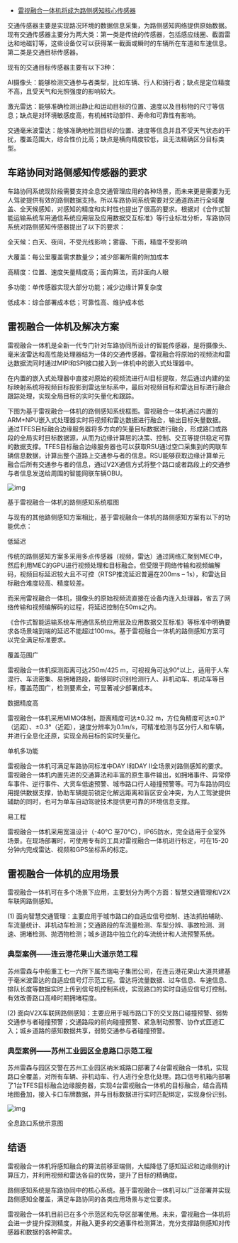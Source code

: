 - [雷视融合一体机将成为路侧感知核心传感器](https://new.qq.com/omn/20210524/20210524A07IXP00.html)

交通传感器主要是实现路况环境的数据信息采集，为路侧感知网络提供原始数据。现有交通传感器主要分为两大类：第一类是传统的传感器，包括感应线圈、截面雷达和地磁钉等，这些设备仅可以获得某一截面或瞬时的车辆所在车道和车速信息。第二类是交通目标传感器。

现有的交通目标传感器主要有以下3种：

AI摄像头：能够检测交通参与者类型，比如车辆、行人和骑行者；缺点是定位精度不高，且受天气和光照强度的影响较大。

激光雷达：能够准确检测出静止和运动目标的位置、速度以及目标物的尺寸等信息；缺点是对环境敏感度高，有机械转动部件、寿命和可靠性有影响。

交通毫米波雷达：能够准确地检测目标的位置、速度等信息并且不受天气状态的干扰，覆盖范围大，综合性价比高；缺点是横向精度较低，且无法精确区分目标类型。

## 车路协同对路侧感知传感器的要求

车路协同系统现阶段需要支持全息交通管理应用的各种场景，而未来更是需要为无人驾驶提供有效的路侧数据支持。所以车路协同系统需要对交通道路进行全域覆盖、全天候感知，对感知的精度和实时性也提出了很高的要求。根据对《合作式智能运输系统车用通信系统应用层及应用数据交互标准》等行业标准分析，车路协同系统对路侧感知传感器提出了以下的要求：

全天候：白天、夜间，不受光线影响；雾霾、下雨，精度不受影响

大覆盖：每公里覆盖需求数量少；减少部署所需的附加成本

高精度：位置、速度矢量精度高；面向算法，而非面向人眼

多功能：单传感器实现大部分功能；减少边缘计算复杂度

低成本：综合部署成本低；可靠性高、维护成本低

## 雷视融合一体机及解决方案

雷视融合一体机是全新一代专门针对车路协同所设计的智能传感器，是将摄像头、毫米波雷达和高性能处理器结为一体的交通传感器。雷视融合将原始的视频流和雷达数据流同时通过MIPI和SPI接口接入到一体机中的嵌入式处理器中。

在内置的嵌入式处理器中直接对原始的视频流进行AI目标提取，然后通过内建的坐标映射系统将视频目标投影到雷达坐标系中，最后对视频目标和雷达目标进行融合跟踪处理，实现全局目标的实时矢量化和跟踪。

下图为基于雷视融合一体机的路侧感知系统框图。雷视融合一体机通过内置的ARM+NPU嵌入式处理器实时将视频和雷达数据进行融合，输出目标矢量数据。通过TFES目标融合边缘服务器将多方向的矢量目标数据进行融合，形成路口或路段的全局实时目标数据源，从而为边缘计算层的决策、控制、交互等提供稳定可靠的数据支撑。TFES目标融合边缘服务器也可以获取RSU通过空口采集到的网联车辆信息数据，计算出整个道路上交通参与者的信息。RSU能够获取边缘计算单元融合后所有交通参与者的信息，通过V2X通信方式将整个路口或者路段上的交通参与者信息发送给周围的智能网联车辆OBU。

![img](https://inews.gtimg.com/newsapp_bt/0/13562031242/1000)            

基于雷视融合一体机的路侧感知系统框图

与现有的其他路侧感知方案相比，基于雷视融合一体机的路侧感知方案有以下的功能优点：

低延迟

传统的路侧感知方案多采用多点传感器（视频，雷达）通过网络汇聚到MEC中，然后利用MEC的GPU进行视频处理和目标融合。但受限于网络传输和视频编解码，视频目标延迟较大且不可控（RTSP推流延迟普遍在200ms – 1s），和雷达目标融合难度较高、精度较差。

而采用雷视融合一体机，摄像头的原始视频流直接在设备内连入处理器，省去了网络传输和视频编解码的过程，将延迟控制在50ms之内。

《合作式智能运输系统车用通信系统应用层及应用数据交互标准》等标准中明确要求各场景端到端的延迟不能超过100ms。基于雷视融合一体机的路侧感知方案可以完全满足标准要求。

覆盖范围广

雷视融合一体机探测距离可达250m/425 m，可视视角可达90°以上，适用于人车混行、车流密集、易拥堵路段，能够同时识别检测行人、非机动车、机动车等目标，覆盖范围广，检测要素全，可显著减少部署成本。

数据精度高

雷视融合一体机采用MIMO体制，距离精度可达±0.32 m，方位角精度可达±0.1°（远距）、±0.3°（近距），速度分辨率为0.1m/s，可精准检测与区分行人和车辆，并进行全息化还原，实现全局目标的实时矢量化。

单机多功能

雷视融合一体机可满足车路协同标准中DAY I和DAY  II全场景对路侧感知的要求。雷视融合一体机内置先进的交通算法和丰富的原生事件输出，如拥堵事件、异常停车事件、逆行事件、大货车低速预警、城市路口行人碰撞预警等。可为车路协同应用提供数据支撑，协助车辆提前锁定化解远距离和盲区安全冲突，为人工驾驶提供辅助的同时，也可为单车自动驾驶技术提供更可靠的环境信息支撑。

易工程

雷视融合一体机采用宽温设计（-40°C 至70°C），IP65防水，完全适用于全室外场景。在现场部署时，可使用专有的工具对雷视融合一体机进行标定，可在15-20分钟内完成雷达、视频和GPS坐标系的标定。

## 雷视融合一体机的应用场景

雷视融合一体机可在多个场景下应用，主要划分为两个方面：智慧交通管理和V2X车联网路侧感知。

(1)  面向智慧交通管理：主要应用于城市路口的自适应信号控制、违法抓拍辅助、车流量统计、非机动车检测；交通路段的车流量检测、车型分辨、事故检测、测速、拥堵检测、抛洒物检测；城乡道路中独立化的车流统计和人流预警系统。

### 典型案例——连云港花果山大道示范工程

苏州雷森与中船重工七一六所下属杰瑞电子集团公司，在连云港花果山大道共建基于毫米波雷达的自适应信号灯示范工程。雷达将流量数据、过车信息、车速信息、排队长度等数据实时上传到信号机控制系统，实现路口的实时自适应信号灯控制。有效改善路口高峰时期拥堵程度。

(2)  面向V2X车联网路侧感知：主要应用于城市路口下的交叉路口碰撞预警、弱势交通参与者碰撞预警；交通路段的前向碰撞预警、紧急制动预警、协作式匝道汇入；城乡道路的感知数据共享，弱势交通参与者碰撞预警。

### 典型案例——苏州工业园区全息路口示范工程

苏州雷森与园区交警在苏州工业园区纳米城路口部署了4台雷视融合一体机，实现路口全覆盖，对所有车辆、非机动车、行人进行全息化处理。路口信号机箱内部署了1台TFES目标融合边缘服务器，实现4台雷视融合一体机的目标融合，结合高精地图叠加，接入卡口车牌数据，并与目标数据进行实时匹配绑定，实现身份识别。

![img](https://inews.gtimg.com/newsapp_bt/0/13562031243/1000)            

全息路口系统示意图

## 结语

雷视融合一体机将感知融合的算法前移至端侧，大幅降低了感知延迟和边缘侧的计算压力，并利用视频和雷达各自的优势，提升了目标的精确度。

路侧感知系统是车路协同中的核心系统。基于雷视融合一体机可以广泛部署并实现路侧感知全覆盖，满足车路协同的各类应用场景与定位要求。

雷视融合一体机目前已在多个示范区和先导区部署使用。未来，雷视融合一体机将会进一步提升探测精度，并融入更多的交通事件检测算法，充分支撑路侧感知对传感器和数据的各种需求。